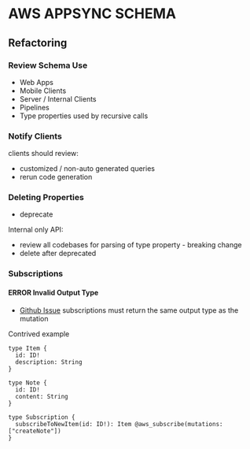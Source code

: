 # AWS APPSYNC SCHEMA

## Refactoring
### Review Schema Use

- Web Apps
- Mobile Clients
- Server / Internal Clients
- Pipelines
- Type properties used by recursive calls

### Notify Clients

clients should review:

- customized / non-auto generated queries
- rerun code generation

### Deleting Properties

- deprecate

Internal only API:

- review all codebases for parsing of type property - breaking change
- delete after deprecated

### Subscriptions

#### ERROR Invalid Output Type

- [Github Issue](https://github.com/aws-amplify/amplify-js/issues/2257)
  subscriptions must return the same output type as the mutation

Contrived example

```gql
type Item {
  id: ID!
  description: String
}

type Note {
  id: ID!
  content: String
}

type Subscription {
  subscribeToNewItem(id: ID!): Item @aws_subscribe(mutations: ["createNote"])
}
```

